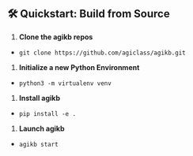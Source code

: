 ## 🛠️ Quickstart: Build from Source

1. **Clone the agikb repos**

- `git clone https://github.com/agiclass/agikb.git`

1. **Initialize a new Python Environment**

- `python3 -m virtualenv venv`

1. **Install agikb**

- `pip install -e .`

1. **Launch agikb**

- `agikb start`